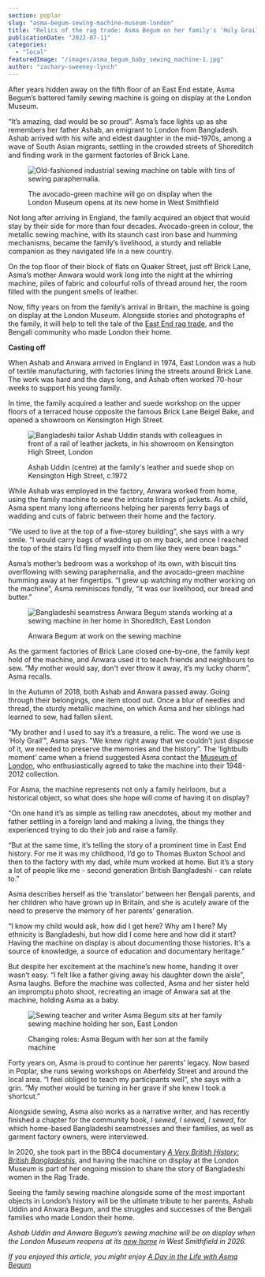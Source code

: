 ```yaml
---
section: poplar
slug: "asma-begum-sewing-machine-museum-london"
title: "Relics of the rag trade: Asma Begum on her family's 'Holy Grail'"
publicationDate: "2022-07-11"
categories: 
  - "local"
featuredImage: "/images/asma_begum_baby_sewing_machine-1.jpg"
author: "zachary-sweeney-lynch"
---
```


After years hidden away on the fifth floor of an East End estate, Asma Begum’s battered family sewing machine is going on display at the London Museum.

“It’s amazing, dad would be so proud”. Asma’s face lights up as she remembers her father Ashab, an emigrant to London from Bangladesh. Ashab arrived with his wife and eldest daughter in the mid-1970s, among a wave of South Asian migrants, settling in the crowded streets of Shoreditch and finding work in the garment factories of Brick Lane.

<figure>

![Old-fashioned industrial sewing machine on table with tins of sewing paraphernalia.](/images/sewing_machine_brother_asma_begum.jpg)

<figcaption>

The avocado-green machine will go on display when the London Museum opens at its new home in West Smithfield

</figcaption>

</figure>

Not long after arriving in England, the family acquired an object that would stay by their side for more than four decades. Avocado-green in colour, the metallic sewing machine, with its staunch cast iron base and humming mechanisms, became the family’s livelihood, a sturdy and reliable companion as they navigated life in a new country.

On the top floor of their block of flats on Quaker Street, just off Brick Lane, Asma’s mother Anwara would work long into the night at the whirring machine, piles of fabric and colourful rolls of thread around her, the room filled with the pungent smells of leather.

Now, fifty years on from the family’s arrival in Britain, the machine is going on display at the London Museum. Alongside stories and photographs of the family, it will help to tell the tale of the [East End rag trade](https://the-east-end.co.uk/tag/rag-trade/), and the Bengali community who made London their home.

**Casting off**

When Ashab and Anwara arrived in England in 1974, East London was a hub of textile manufacturing, with factories lining the streets around Brick Lane. The work was hard and the days long, and Ashab often worked 70-hour weeks to support his young family. 

In time, the family acquired a leather and suede workshop on the upper floors of a terraced house opposite the famous Brick Lane Beigel Bake, and opened a showroom on Kensington High Street.

<figure>

![Bangladeshi tailor Ashab Uddin stands with colleagues in front of a rail of leather jackets, in his showroom on Kensington High Street, London](/images/ashab_uddin_leather_showroom_kensington-1024x683.jpg)

<figcaption>

Ashab Uddin (centre) at the family's leather and suede shop on Kensington High Street, c.1972

</figcaption>

</figure>

While Ashab was employed in the factory, Anwara worked from home, using the family machine to sew the intricate linings of jackets. As a child, Asma spent many long afternoons helping her parents ferry bags of wadding and cuts of fabric between their home and the factory.

“We used to live at the top of a five-storey building”, she says with a wry smile. “I would carry bags of wadding up on my back, and once I reached the top of the stairs I’d fling myself into them like they were bean bags.”

Asma’s mother’s bedroom was a workshop of its own, with biscuit tins overflowing with sewing paraphernalia, and the avocado-green machine humming away at her fingertips. “I grew up watching my mother working on the machine”, Asma reminisces fondly, “it was our livelihood, our bread and butter.”

<figure>

![Bangladeshi seamstress Anwara Begum stands working at a sewing machine in her home in Shoreditch, East London](/images/anwara_begum_working_sewing_machine.jpg)

<figcaption>

Anwara Begum at work on the sewing machine

</figcaption>

</figure>

As the garment factories of Brick Lane closed one-by-one, the family kept hold of the machine, and Anwara used it to teach friends and neighbours to sew. “My mother would say, don't ever throw it away, it’s my lucky charm”, Asma recalls.

In the Autumn of 2018, both Ashab and Anwara passed away. Going through their belongings, one item stood out. Once a blur of needles and thread, the sturdy metallic machine, on which Asma and her siblings had learned to sew, had fallen silent. 

“My brother and I used to say it’s a treasure, a relic. The word we use is ‘Holy Grail’", Asma says. "We knew right away that we couldn’t just dispose of it, we needed to preserve the memories and the history”. The ‘lightbulb moment’ came when a friend suggested Asma contact the [Museum of London](https://www.museumoflondon.org.uk/museum-london), who enthusiastically agreed to take the machine into their 1948-2012 collection. 

For Asma, the machine represents not only a family heirloom, but a historical object, so what does she hope will come of having it on display?

“On one hand it’s as simple as telling raw anecdotes, about my mother and father settling in a foreign land and making a living, the things they experienced trying to do their job and raise a family.

“But at the same time, it’s telling the story of a prominent time in East End history. For me it was my childhood, I’d go to Thomas Buxton School and then to the factory with my dad, while mum worked at home. But it’s a story a lot of people like me - second generation British Bangladeshi - can relate to.”

Asma describes herself as the ‘translator’ between her Bengali parents, and her children who have grown up in Britain, and she is acutely aware of the need to preserve the memory of her parents’ generation.

“I know my child would ask, how did I get here? Why am I here? My ethnicity is Bangladeshi, but how did I come here and how did it start? Having the machine on display is about documenting those histories. It's a source of knowledge, a source of education and documentary heritage.”

But despite her excitement at the machine’s new home, handing it over wasn’t easy. “I felt like a father giving away his daughter down the aisle”, Asma laughs. Before the machine was collected, Asma and her sister held an impromptu photo shoot, recreating an image of Anwara sat at the machine, holding Asma as a baby.

<figure>

![Sewing teacher and writer Asma Begum sits at her family sewing machine holding her son, East London](/images/asma_begum_son_sewing_machine-1024x683.jpg)

<figcaption>

Changing roles: Asma Begum with her son at the family machine

</figcaption>

</figure>

Forty years on, Asma is proud to continue her parents’ legacy. Now based in Poplar, she runs sewing workshops on Aberfeldy Street and around the local area. “I feel obliged to teach my participants well”, she says with a grin. “My mother would be turning in her grave if she knew I took a shortcut.”

Alongside sewing, Asma also works as a narrative writer, and has recently finished a chapter for the community book, _I sewed, I sewed, I sewed_, for which home-based Bangladeshi seamstresses and their families, as well as garment factory owners, were interviewed. 

In 2020, she took part in the BBC4 documentary _[A Very British History: British Bangladeshis](https://www.bbc.co.uk/programmes/m000f4xy)_, and having the machine on display at the London Museum is part of her ongoing mission to share the story of Bangladeshi women in the Rag Trade. 

Seeing the family sewing machine alongside some of the most important objects in London’s history will be the ultimate tribute to her parents, Ashab Uddin and Anwara Begum, and the struggles and successes of the Bengali families who made London their home.

_Ashab Uddin and Anwara Begum’s sewing machine will be on display when the London Museum reopens at its [new home](https://museum.london/) in West Smithfield in 2026._

_If you enjoyed this article, you might enjoy [A Day in the Life with Asma Begum](https://poplarlondon.co.uk/sewing-teacher-asma-begum/)_
